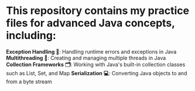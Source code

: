 # This repository contains my practice files for advanced Java concepts, including:

**Exception Handling 🚨**: Handling runtime errors and exceptions in Java
**Multithreading 🔄**: Creating and managing multiple threads in Java
**Collection Frameworks 🗂️**: Working with Java's built-in collection classes such as List, Set, and Map
**Serialization 💻**: Converting Java objects to and from a byte stream
